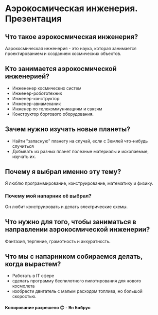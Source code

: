 # Аэрокосмическая инженерия. Презентация #


## Что такое аэрокосмическая инженерия? ##
Аэрокосмическая инженерия - это наука, которая занимается проектированием и созданием космических объектов.

## Кто занимается аэрокосмической инженерией? ##
* Инжененер космических систем
* Инженер-робототехник 
* Инженер-конструктор
* Инженер-авиамеханик
* Инженер по телекоммуникациям и связям 
* Конструктор бортового оборудования.

## Зачем нужно изучать новые планеты? ##
* Найти "запасную" планету на случай, если с Землей что-нибудь случиться
* Добывать из разных планет полезные материалы и ископаемые, изучать их.

## Почему я выбрал именно эту тему? ##
Я люблю программирование, 
        конструирование, 
        математику и физику.
### Почему мой напарник её выбрал? ###
Он любит конструировать и делать электрические схемы.

## Что нужно для того, чтобы заниматься в направлении аэрокосмической инженерии? ##
Фантазия, терпение, грамотность и аккуратность.

## Что мы с напарником собираемся делать, когда вырастем? ##
* Работать в IT сфере
* сделать программу беспилотного пилотирования для нового космолета
* изобрести двигатель с малым расходом топлива, но большой скоростью.


#### Копирование разрешено 🙃 - Ян Бобрус ####